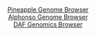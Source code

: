 <div id="Pineapple_Genome_Browser" align="center">
  <a href="https://igv.org/app/?sessionURL=blob:zZJra9swFIb_i6BlA8e2fIljQxlplrRpQ9omTQMtxci27KizJVeSc3HIf99Z2diXFZoPGwN9kA66vOfRs0drKhUTHEXIMbFvYowMpFZiMydVXdIpqahCUU5KRQ0kaU4l5SlF0R7lRGmymE3g5ErrWkWWxXTdqQgvhKlck1SkFZxslJmKyhqIsiSJkEQLqaxzSdbCYsW6s6EJqWsT3nZN38qIJhYp65XgSlg15UW8gfviX6W4oFxUNK6aUrO3ADHkgYyZmZMv_eW8n6ZUqWu6G2dn_etx_8EdLh4vuoPHxc3lctFdns5ZwYluJD3L7q8Ym544oxPnPNzeJi8VzMOxbP3Fgzvd3Xon7tfT4bZmkqozHOCe2_NdzwM8jGd0.z91DoMd2f1l797rtemkaUfdLByI4Wqb3fu3wGI33LzT.cFApUgb8AGlKxlE2DZcu2v4TrfzY4p7hm2HwEcKhqKnZwNpSdJvsP1pj_SuBmuQoq_Nm0AGEjKjEkWd0LYDHIaO7wWeHYb4YOxRI8u_B3e0mIWB7fQdpxvnrNSgdBYrXiuTcG6u09ws2iNpYltfXQ_xdPLCZokfBl4mxurGuwGcLP0jTR8IwONvXwitfiTTPzHvI0FMnRyrG7mbN7NBG9LZy8PdxGEXuNbuKBi00967eI5DkwtZEQ37oQLLn76tiWSEayismWIJK5neLYGi2KAIOy5oi1JRCvAQySL5ZBu2gX3782893cPz4Ts-">Pineapple Genome Browser</a>
</div>
<div id="Alphonso_Genome_Browser" align="center">
  <a href="https://igv.org/app/?sessionURL=blob:zZJda9swGIX_i6BlA8ffsWNDGE7btF3TD5qmISnFyLbsaJElVZKdL_Lfp4WN3azQXGwMdCG9vNJ7ztGzAy0SEjMKYuCaTtd0HGAAuWCrMaw5QXewRhLEJSQSGUCgEglEcwTiHSihVHDyONI3F0pxGVsWVrxTQ1oxU3omrOGWUbiSZs5q64wRAjMmoGJCWgMBW2bhqu2sUAY5N_Vsz.xaBVTQgoQvGJXM4ohW6Uq_l_4qpRWirEZp3RCFDwJSrUdrLMwSfkmm4yTPkZQ3aHNd9JOb6.TZu5jML4Oz.eT.ajoJpqdjXFGoGoH6D3Oyfn4.35Lz2qNf88wniXAu6_Fwtjzxzk8v1hwLJPtO6PS8XtfzQh0MpgVa_0.e9cJH.vZxfjVaFJxHmyd3M5u1KwERv35T2ewd33sDEJY3mgOQL0QYO7bh2YHRdYPOj63TM2w70ukIhkH88moAJWC.1O0vO6A2XNMCJHprDuAYgIkCCRB3ItsOnShyu37o21Hk7I0daAT5e9EOJ49RaLuJ6wZpiYnSKBeppFyakFKzzUuz2h6Z5cgnRfUtElvO6dIZLdfkMo9u72k5vH2XIT368H3a6EcU_RPqPiLEVNmxqJV.8rZ8Cv3HQRM8nLjDKhgMt3cNn8sB6f0xoJ62e1w4JRM1VLpfV_TxJ28tFBhSpQstljjDBKvNVOfIViB2XE9jC3JGmOYQiCr7ZBu24XTtz7_x9Pav..8-">Alphonso Genome Browser</a>
</div>


<div id="DAF_Genomics_Browser" align="center">
  <a href="https://igv.org/app/?sessionURL=blob:tZFra9swFIb_iyD95JvkS2xDGG6WG9m1rpcmpQTNPo692ZInyUu7kP8.4XUMNsoYdCAJiXN5X53nhL6CkDVnKEbEwr6FMTKQrPgxpW3XwBvagkRxSRsJBhJQggCWA4pPqKRS0ezqla6slOpkbNsFLc0DMN7WubSka9HOlLxXFehUk1i0pd84o0dp5bzVyYratOkqziS3aZ6DlKZjd8AO.yPVx8_YfmgJ.7ZvVD2o7rUJbaywSqrd1qyA.78Y.Q_KetUvkk2aDPVreFgVk2S9Sj64s2y3CKa77O1ykwWbi7Q.MKp6AZPVukqddzefpuFsyhbbax9Pd8FCqmL9euS.vJjdd7UAOcFjHLqhT4IQnQ3U8LzXCFBeCRxjzxiT0CCeZz5eXT_QMxC8RvHtnYGUoPlnnX57Quqh06CQhC_9wMxAXBQgUGxGjjPGUUR8b.w5UYTPxgn1onlmkvPsKho7JCEksD7SVuuXdTOMTwv9GXwujL911vtfMV2nl9sRuUy3UIzIvCllUi7FcnvTL.fvo955ApWBnvxayUVLlQ79eD6CoY1WbIGpX2Tc8935Ow--">DAF Genomics Browser</a>
</div>
